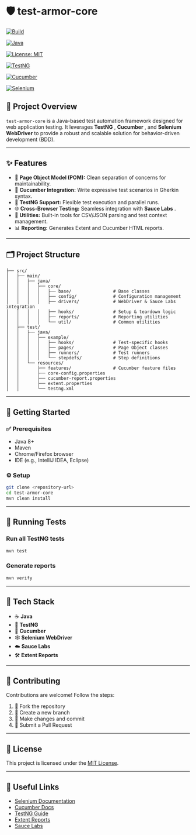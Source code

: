 # 🛡️ test-armor-core

[![Build](https://img.shields.io/badge/build-passing-brightgreen)](https://shields.io/)

[![Java](https://img.shields.io/badge/java-8%2B-blue.svg)](https://www.oracle.com/java/technologies/javase-downloads.html)

[![License: MIT](https://img.shields.io/badge/license-MIT-yellow.svg)](https://chatgpt.com/c/LICENSE)

[![TestNG](https://img.shields.io/badge/TestNG-supported-orange)](https://testng.org/)

[![Cucumber](https://img.shields.io/badge/Cucumber-BDD-23d96c.svg)](https://cucumber.io/)

[![Selenium](https://img.shields.io/badge/Selenium-Automation-43B02A)](https://www.selenium.dev/)

## 📖 Project Overview

`test-armor-core` is a Java-based test automation framework designed for web application testing. It leverages  **TestNG** ,  **Cucumber** , and **Selenium WebDriver** to provide a robust and scalable solution for behavior-driven development (BDD).

---

## ✨ Features

* 🧱 **Page Object Model (POM):** Clean separation of concerns for maintainability.
* 🥒 **Cucumber Integration:** Write expressive test scenarios in Gherkin syntax.
* 🧪 **TestNG Support:** Flexible test execution and parallel runs.
* 🌐 **Cross-Browser Testing:** Seamless integration with  **Sauce Labs** .
* 🧰 **Utilities:** Built-in tools for CSV/JSON parsing and test context management.
* 📊 **Reporting:** Generates Extent and Cucumber HTML reports.

---

## 🗂️ Project Structure

```
├── src/
│   ├── main/
│   │   ├── java/
│   │   │   ├── core/
│   │   │   │   ├── base/                # Base classes
│   │   │   │   ├── config/              # Configuration management
│   │   │   │   ├── drivers/             # WebDriver & Sauce Labs integration
│   │   │   │   ├── hooks/               # Setup & teardown logic
│   │   │   │   ├── reports/             # Reporting utilities
│   │   │   │   └── util/                # Common utilities
│   ├── test/
│   │   ├── java/
│   │   │   ├── example/
│   │   │   │   ├── hooks/               # Test-specific hooks
│   │   │   │   ├── pages/               # Page Object classes
│   │   │   │   ├── runners/             # Test runners
│   │   │   │   └── stepdefs/            # Step definitions
│   │   └── resources/
│   │       ├── features/                # Cucumber feature files
│   │       ├── core-config.properties
│   │       ├── cucumber-report.properties
│   │       ├── extent.properties
│   │       └── testng.xml
```

---

## 🚀 Getting Started

### ✅ Prerequisites

* Java 8+
* Maven
* Chrome/Firefox browser
* IDE (e.g., IntelliJ IDEA, Eclipse)

### ⚙️ Setup

```bash
git clone <repository-url>
cd test-armor-core
mvn clean install
```

---

## 🧲 Running Tests

### Run all TestNG tests

```bash
mvn test
```

### Generate reports

```bash
mvn verify
```

---

## 🧱 Tech Stack

* ☕ **Java**
* 🧪 **TestNG**
* 🥒 **Cucumber**
* 🕸️ **Selenium WebDriver**
* ☁️ **Sauce Labs**
* 🛠️ **Extent Reports**

---

## 🤝 Contributing

Contributions are welcome! Follow the steps:

1. 🍚 Fork the repository
2. 🌱 Create a new branch
3. 📀 Make changes and commit
4. 🚀 Submit a Pull Request

---

## 📄 License

This project is licensed under the [MIT License](https://chatgpt.com/c/LICENSE).

---

## 🔗 Useful Links

* [Selenium Documentation](https://www.selenium.dev/documentation/)
* [Cucumber Docs](https://cucumber.io/docs/)
* [TestNG Guide](https://testng.org/doc/)
* [Extent Reports](https://extentreports.com/docs/versions/4/java/)
* [Sauce Labs](https://saucelabs.com/)
